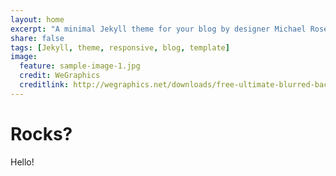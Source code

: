 ```yaml
---
layout: home
excerpt: "A minimal Jekyll theme for your blog by designer Michael Rose."
share: false
tags: [Jekyll, theme, responsive, blog, template]
image:
  feature: sample-image-1.jpg
  credit: WeGraphics
  creditlink: http://wegraphics.net/downloads/free-ultimate-blurred-background-pack/
---
```


# Rocks?

Hello!
